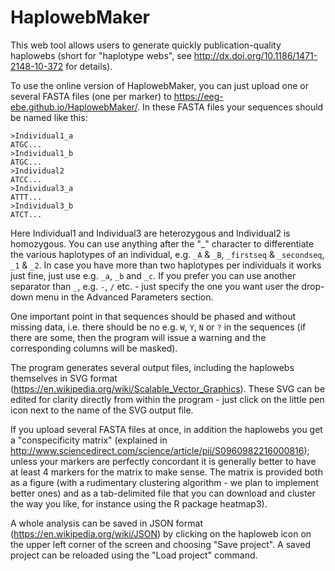 # HaplowebMaker

This web tool allows users to generate quickly publication-quality haplowebs (short for "haplotype webs", see http://dx.doi.org/10.1186/1471-2148-10-372 for details).

To use the online version of HaplowebMaker, you can just upload one or several FASTA files (one per marker) to https://eeg-ebe.github.io/HaplowebMaker/. In these FASTA files your sequences should be named like this:
```
>Individual1_a
ATGC...
>Individual1_b
ATGC...
>Individual2
ATCC...
>Individual3_a
ATTT...
>Individual3_b
ATCT...
```

Here Individual1 and Individual3 are heterozygous and Individual2 is homozygous. You can use anything after the "_" character to differentiate the various haplotypes of an individual, e.g. `_A` & `_B`, `_firstseq` & `_secondseq`, `_1` & `_2`. In case you have more than two haplotypes per individuals it works just fine, just use e.g. `_a`, `_b` and `_c`. If you prefer you can use another separator than `_`, e.g. `-`, `/` etc. - just specify the one you want user the drop-down menu in the Advanced Parameters section.

One important point in that sequences should be phased and without missing data, i.e. there should be no e.g. `W`, `Y`, `N` or `?` in the sequences (if there are some, then the program will issue a warning and the corresponding columns will be masked).

The program generates several output files, including the haplowebs themselves in SVG format (https://en.wikipedia.org/wiki/Scalable_Vector_Graphics). These SVG can be edited for clarity directly from within the program - just click on the little pen icon next to the name of the SVG output file. 

If you upload several FASTA files at once, in addition the haplowebs you get a "conspecificity matrix" (explained in http://www.sciencedirect.com/science/article/pii/S0960982216000816); unless your markers are perfectly concordant it is generally better to have at least 4 markers for the matrix to make sense. The matrix is provided both as a figure (with a rudimentary clustering algorithm - we plan to implement better ones) and as a tab-delimited file that you can download and cluster the way you like, for instance using the R package heatmap3).

A whole analysis can be saved in JSON format (https://en.wikipedia.org/wiki/JSON) by clicking on the haploweb icon on the upper left corner of the screen and choosing "Save project". A saved project can be reloaded using the "Load project" command.


